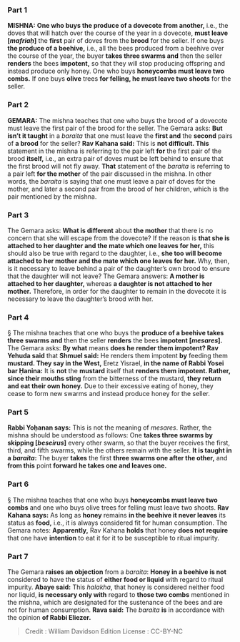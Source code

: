 
### Part 1
<strong>MISHNA:</strong> <b>One who buys the produce of a dovecote from another,</b> i.e., the doves that will hatch over the course of the year in a dovecote, <b>must leave [<i>mafriaḥ</i>]</b> the <b>first</b> pair of doves from the <b>brood</b> for the seller. If one buys <b>the produce of a beehive,</b> i.e., all the bees produced from a beehive over the course of the year, the buyer <b>takes three swarms and</b> then the seller <b>renders</b> the bees <b>impotent,</b> so that they will stop producing offspring and instead produce only honey. One who buys <b>honeycombs must leave two combs.</b> If one buys <b>olive</b> trees <b>for felling, he must leave two shoots</b> for the seller.

### Part 2
<strong>GEMARA:</strong> The mishna teaches that one who buys the brood of a dovecote must leave the first pair of the brood for the seller. The Gemara asks: <b>But isn’t it taught</b> in a <i>baraita</i> that one must leave the <b>first and</b> the <b>second</b> pairs of <b>a brood</b> for the seller? <b>Rav Kahana said:</b> This is <b>not difficult. This</b> statement in the mishna is referring to the pair left <b>for</b> the first pair of the brood <b>itself,</b> i.e., an extra pair of doves must be left behind to ensure that the first brood will not fly away. <b>That</b> statement of the <i>baraita</i> is referring to a pair left <b>for the mother</b> of the pair discussed in the mishna. In other words, the <i>baraita</i> is saying that one must leave a pair of doves for the mother, and later a second pair from the brood of her children, which is the pair mentioned by the mishna.

### Part 3
The Gemara asks: <b>What is different</b> about <b>the mother</b> that there is no concern that she will escape from the dovecote? If the reason is <b>that she is attached to her daughter and the mate which one leaves for her,</b> this should also be true with regard to the daughter, i.e., <b>she too will become attached to her mother and the mate which one leaves for her.</b> Why, then, is it necessary to leave behind a pair of the daughter’s own brood to ensure that the daughter will not leave? The Gemara answers: <b>A mother is attached to her daughter,</b> whereas <b>a daughter is not attached to her mother.</b> Therefore, in order for the daughter to remain in the dovecote it is necessary to leave the daughter’s brood with her.

### Part 4
§ The mishna teaches that one who buys the <b>produce of a beehive takes three swarms and</b> then the seller <b>renders</b> the bees <b>impotent [<i>mesares</i>].</b> The Gemara asks: <b>By what</b> means <b>does he render them impotent? Rav Yehuda said</b> that <b>Shmuel said:</b> He renders them impotent <b>by</b> feeding them <b>mustard. They say in the West,</b> Eretz Yisrael, <b>in the name of Rabbi Yosei bar Ḥanina:</b> It is <b>not</b> the <b>mustard</b> itself that <b>renders them impotent. Rather, since their mouths sting</b> from the bitterness of the mustard, <b>they return and eat their own honey.</b> Due to their excessive eating of honey, they cease to form new swarms and instead produce honey for the seller.

### Part 5
<b>Rabbi Yoḥanan says:</b> This is not the meaning of <i>mesares</i>. Rather, the mishna should be understood as follows: One <b>takes three swarms by skipping [<i>beseirus</i>]</b> every other swarm, so that the buyer receives the first, third, and fifth swarms, while the others remain with the seller. <b>It is taught in a <i>baraita</i>:</b> The buyer <b>takes</b> the first <b>three swarms one after the other,</b> and <b>from this</b> point <b>forward he takes one and leaves one.</b>

### Part 6
§ The mishna teaches that one who buys <b>honeycombs must leave two combs</b> and one who buys olive trees for felling must leave two shoots. <b>Rav Kahana says:</b> As long as <b>honey</b> remains <b>in the beehive it never leaves</b> its status as <b>food,</b> i.e., it is always considered fit for human consumption. The Gemara notes: <b>Apparently,</b> Rav Kahana <b>holds</b> that honey <b>does not require</b> that one have <b>intention</b> to eat it for it to be susceptible to ritual impurity.

### Part 7
The Gemara <b>raises an objection</b> from a <i>baraita</i>: <b>Honey in a beehive is not</b> considered to have the status of <b>either food or liquid</b> with regard to ritual impurity. <b>Abaye said:</b> This <i>halakha</i>, that honey is considered neither food nor liquid, <b>is necessary only with</b> regard to <b>those two combs</b> mentioned in the mishna, which are designated for the sustenance of the bees and are not for human consumption. <b>Rava said:</b> The <i>baraita</i> <b>is</b> in accordance with the opinion <b>of Rabbi Eliezer.</b>

>Credit : William Davidson Edition
>License : CC-BY-NC